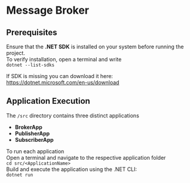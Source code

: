 # Message Broker

## Prerequisites
Ensure that the **.NET SDK** is installed on your system before running the project.  
To verify installation, open a terminal and write  
`dotnet --list-sdks`


If SDK is missing you can download it here: https://dotnet.microsoft.com/en-us/download

## Application Execution

The `/src` directory contains three distinct applications

- **BrokerApp**
- **PublisherApp** 
- **SubscriberApp**

To run each application  
Open a terminal and navigate to the respective application folder  
`cd src/<ApplicationName>`  
Build and execute the application using the .NET CLI:  
`dotnet run`

